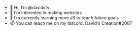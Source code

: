- 👋 Hi, I’m @davidstv
- 👀 I’m interested in making websites
- 🌱 I’m currently learning more JS to reach future goals
- 📫 You can reach me on my discord: David's Creation#2007

<!---
davidstv/davidstv is a ✨ special ✨ repository because its `README.md` (this file) appears on your GitHub profile.
You can click the Preview link to take a look at your changes.
--->
